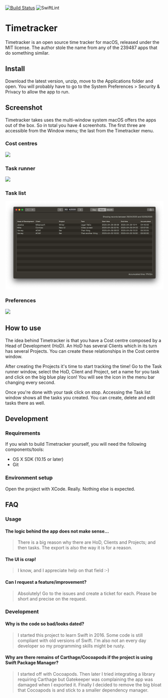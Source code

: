 [![Build Status](https://travis-ci.org/mribeiro/Timetracker.svg?branch=master)](https://travis-ci.org/mribeiro/Timetracker) ![SwiftLint](https://github.com/mribeiro/Timetracker/workflows/SwiftLint/badge.svg)

# Timetracker

Timetracker is an open source time tracker for macOS, released under the MIT license. The author stole the name from any of the 239487 apps that do something similar.

## Install

Download the latest version, unzip, move to the Applications folder and open. You will probably have to go to the System Preferences > Security & Privacy to allow the app to run.

## Screenshot

Timetracker takes uses the multi-window system macOS offers the apps out of the box. So in total you have 4 screenhots. The first three are accessible from the Window menu; the last from the Timetracker menu.

### Cost centres
![](assets/screenshots/costcentres.png)

### Task runner
![](assets/screenshots/taskrunner.png)

### Task list
![](assets/screenshots/tasklist.png)

### Preferences
![](assets/screenshots/preferences.png)

## How to use 

The idea behind Timetracker is that you have a Cost centre composed by a Head of Development (HoD). An HoD has several Clients which in its turn has several Projects. You can create these relationships in the Cost centre window.

After creating the Projects it's time to start tracking the time! Go to the Task runner window, select the HoD, Client and Project, set a name for you task and click on the big blue play icon! You will see the icon in the menu bar changing every second.

Once you're done with your task click on stop. Accessing the Task list window shows all the tasks you created. You can create, delete and edit tasks there as well.

## Development

### Requirements

If you wish to build Timetracker yourself, you will need the following components/tools:

* OS X SDK (10.15 or later)
* Git

### Environment setup

Open the project with XCode. Really. Nothing else is expected.

## FAQ

### Usage

#### The logic behind the app does not make sense...
> There is a big reason why there are HoD, Clients and Projects; and then tasks. The export is also the way it is for a reason.

#### The UI is crap!
> I know, and I appreciate help on that field :-)

#### Can I request a feature/improvement?
> Absolutely! Go to the issues and create a ticket for each. Please be short and precise on the request. 

### Development

#### Why is the code so bad/looks dated?
> I started this project to learn Swift in 2016. Some code is still compliant with old versions of Swift.
> I'm also not an every day developer so my programming skills might be rusty.

#### Why are there remains of Carthage/Cocoapods if the project is using Swift Package Manager?
> I started off with Cocoapods. Then later I tried integrating a library requiring Carthage but Gatekeeper was complaining the app was damaged when I exported it.
> Finally I decided to remove the big bloat that Cocoapods is and stick to a smaller dependency manager.
